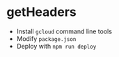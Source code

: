 # getHeaders

* Install `gcloud` command line tools
* Modify `package.json`
* Deploy with `npm run deploy`
